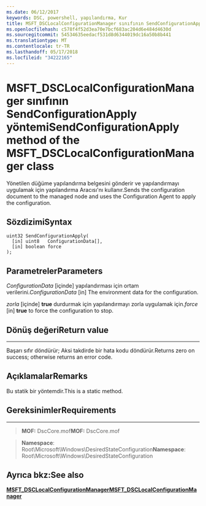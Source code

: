 ```yaml
---
ms.date: 06/12/2017
keywords: DSC, powershell, yapılandırma, Kur
title: MSFT_DSCLocalConfigurationManager sınıfının SendConfigurationApply yöntemi
ms.openlocfilehash: c578f4f52d3ea70e7bcf683ac204d6e484d4630d
ms.sourcegitcommit: 54534635eedacf531d8d6344019dc16a50b8b441
ms.translationtype: MT
ms.contentlocale: tr-TR
ms.lasthandoff: 05/17/2018
ms.locfileid: "34222165"
---
```

# <a name="sendconfigurationapply-method-of-the-msftdsclocalconfigurationmanager-class"></a><span data-ttu-id="cb01f-103">MSFT_DSCLocalConfigurationManager sınıfının SendConfigurationApply yöntemi</span><span class="sxs-lookup"><span data-stu-id="cb01f-103">SendConfigurationApply method of the MSFT_DSCLocalConfigurationManager class</span></span>

<span data-ttu-id="cb01f-104">Yönetilen düğüme yapılandırma belgesini gönderir ve yapılandırmayı uygulamak için yapılandırma Aracısı'nı kullanır.</span><span class="sxs-lookup"><span data-stu-id="cb01f-104">Sends the configuration document to the managed node and uses the Configuration Agent to apply the configuration.</span></span>

<a name="syntax"></a><span data-ttu-id="cb01f-105">Sözdizimi</span><span class="sxs-lookup"><span data-stu-id="cb01f-105">Syntax</span></span>
------

```mof
uint32 SendConfigurationApply(
  [in] uint8   ConfigurationData[],
  [in] boolean force
);
```

<a name="parameters"></a><span data-ttu-id="cb01f-106">Parametreler</span><span class="sxs-lookup"><span data-stu-id="cb01f-106">Parameters</span></span>
----------

<span data-ttu-id="cb01f-107">*ConfigurationData* \[içinde\] yapılandırması için ortam verilerini.</span><span class="sxs-lookup"><span data-stu-id="cb01f-107">*ConfigurationData* \[in\] The environment data for the configuration.</span></span>

<span data-ttu-id="cb01f-108">*zorla* \[içinde\] **true** durdurmak için yapılandırmayı zorla uygulamak için.</span><span class="sxs-lookup"><span data-stu-id="cb01f-108">*force* \[in\] **true** to force the configuration to stop.</span></span>

## <a name="return-value"></a><span data-ttu-id="cb01f-109">Dönüş değeri</span><span class="sxs-lookup"><span data-stu-id="cb01f-109">Return value</span></span>
------------

<span data-ttu-id="cb01f-110">Başarı sıfır döndürür; Aksi takdirde bir hata kodu döndürür.</span><span class="sxs-lookup"><span data-stu-id="cb01f-110">Returns zero on success; otherwise returns an error code.</span></span>

## <a name="remarks"></a><span data-ttu-id="cb01f-111">Açıklamalar</span><span class="sxs-lookup"><span data-stu-id="cb01f-111">Remarks</span></span>

<span data-ttu-id="cb01f-112">Bu statik bir yöntemdir.</span><span class="sxs-lookup"><span data-stu-id="cb01f-112">This is a static method.</span></span>

## <a name="requirements"></a><span data-ttu-id="cb01f-113">Gereksinimler</span><span class="sxs-lookup"><span data-stu-id="cb01f-113">Requirements</span></span>
------------
><span data-ttu-id="cb01f-114">**MOF:** DscCore.mof</span><span class="sxs-lookup"><span data-stu-id="cb01f-114">**MOF:** DscCore.mof</span></span>

><span data-ttu-id="cb01f-115">**Namespace**: Root\Microsoft\Windows\DesiredStateConfiguration</span><span class="sxs-lookup"><span data-stu-id="cb01f-115">**Namespace**: Root\Microsoft\Windows\DesiredStateConfiguration</span></span>


## <a name="see-also"></a><span data-ttu-id="cb01f-116">Ayrıca bkz:</span><span class="sxs-lookup"><span data-stu-id="cb01f-116">See also</span></span>


[<span data-ttu-id="cb01f-117">**MSFT_DSCLocalConfigurationManager**</span><span class="sxs-lookup"><span data-stu-id="cb01f-117">**MSFT_DSCLocalConfigurationManager**</span></span>](msft-dsclocalconfigurationmanager.md)